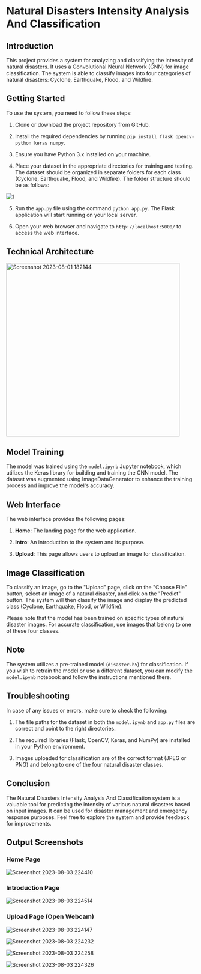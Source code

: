 # Natural Disasters Intensity Analysis And Classification

## Introduction

This project provides a system for analyzing and classifying the intensity of natural disasters. It uses a Convolutional Neural Network (CNN) for image classification. The system is able to classify images into four categories of natural disasters: Cyclone, Earthquake, Flood, and Wildfire.

## Getting Started

To use the system, you need to follow these steps:

1. Clone or download the project repository from GitHub.

2. Install the required dependencies by running `pip install flask opencv-python keras numpy`.

3. Ensure you have Python 3.x installed on your machine.

4. Place your dataset in the appropriate directories for training and testing. The dataset should be organized in separate folders for each class (Cyclone, Earthquake, Flood, and Wildfire). The folder structure should be as follows:

![1](https://github.com/Sreeja799/Natural_Disasters_Intensity_Analysis_And_Classification/assets/73770166/d3fbdc11-7a66-49fc-ab4e-3e23432cc64b)


5. Run the `app.py` file using the command `python app.py`. The Flask application will start running on your local server.

6. Open your web browser and navigate to `http://localhost:5000/` to access the web interface.

## Technical Architecture
<img width="462" alt="Screenshot 2023-08-01 182144" src="https://github.com/Sreeja799/Natural_Disasters_Intensity_Analysis_And_Classification/assets/73770166/29ff5d44-ee6f-469d-b551-3857cca507a8">

## Model Training

The model was trained using the `model.ipynb` Jupyter notebook, which utilizes the Keras library for building and training the CNN model. The dataset was augmented using ImageDataGenerator to enhance the training process and improve the model's accuracy.

## Web Interface

The web interface provides the following pages:

1. **Home**: The landing page for the web application.

2. **Intro**: An introduction to the system and its purpose.

3. **Upload**: This page allows users to upload an image for classification.

## Image Classification

To classify an image, go to the "Upload" page, click on the "Choose File" button, select an image of a natural disaster, and click on the "Predict" button. The system will then classify the image and display the predicted class (Cyclone, Earthquake, Flood, or Wildfire).

Please note that the model has been trained on specific types of natural disaster images. For accurate classification, use images that belong to one of these four classes.

## Note

The system utilizes a pre-trained model (`disaster.h5`) for classification. If you wish to retrain the model or use a different dataset, you can modify the `model.ipynb` notebook and follow the instructions mentioned there.

## Troubleshooting

In case of any issues or errors, make sure to check the following:

1. The file paths for the dataset in both the `model.ipynb` and `app.py` files are correct and point to the right directories.

2. The required libraries (Flask, OpenCV, Keras, and NumPy) are installed in your Python environment.

3. Images uploaded for classification are of the correct format (JPEG or PNG) and belong to one of the four natural disaster classes.

## Conclusion

The Natural Disasters Intensity Analysis And Classification system is a valuable tool for predicting the intensity of various natural disasters based on input images. It can be used for disaster management and emergency response purposes. Feel free to explore the system and provide feedback for improvements.

## Output Screenshots

### Home Page
![Screenshot 2023-08-03 224410](https://github.com/Sreeja799/Natural_Disasters_Intensity_Analysis_And_Classification/assets/73770166/bb1264c1-6ae5-403d-8da2-75aafca76908)

### Introduction Page
![Screenshot 2023-08-03 224514](https://github.com/Sreeja799/Natural_Disasters_Intensity_Analysis_And_Classification/assets/73770166/04079808-c40d-4614-aa07-dcf43473ad25)

### Upload Page (Open Webcam)
![Screenshot 2023-08-03 224147](https://github.com/Sreeja799/Natural_Disasters_Intensity_Analysis_And_Classification/assets/73770166/0b4b3a8b-88b2-4fc6-be2f-473c28c4e1f7)

![Screenshot 2023-08-03 224232](https://github.com/Sreeja799/Natural_Disasters_Intensity_Analysis_And_Classification/assets/73770166/8817b87f-9d77-4d44-b66b-fbefc1154c46)

![Screenshot 2023-08-03 224258](https://github.com/Sreeja799/Natural_Disasters_Intensity_Analysis_And_Classification/assets/73770166/42812f04-ce44-4d77-bb53-817e10d72b21)

![Screenshot 2023-08-03 224326](https://github.com/Sreeja799/Natural_Disasters_Intensity_Analysis_And_Classification/assets/73770166/249707ca-9793-4d13-8254-d5e3d76e97cd)

